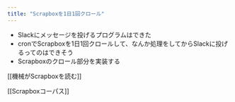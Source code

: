 ```yaml
---
title: "Scrapboxを1日1回クロール"
---
```


- Slackにメッセージを投げるプログラムはできた
- cronでScrapboxを1日1回クロールして、なんか処理をしてからSlackに投げるってのはできそう
- Scrapboxのクロール部分を実装する

[[機械がScrapboxを読む]]

[[Scrapboxコーパス]]
